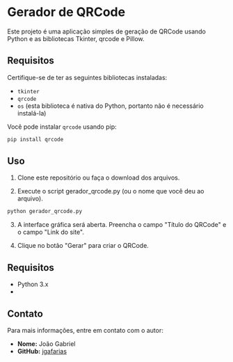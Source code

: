 # Gerador de QRCode

Este projeto é uma aplicação simples de geração de QRCode usando Python e as bibliotecas Tkinter, qrcode e Pillow.

## Requisitos

Certifique-se de ter as seguintes bibliotecas instaladas:

- `tkinter`
- `qrcode`
- `os` (esta biblioteca é nativa do Python, portanto não é necessário instalá-la)

Você pode instalar `qrcode` usando pip:

```bash
pip install qrcode
```

## Uso

1. Clone este repositório ou faça o download dos arquivos.

2. Execute o script gerador_qrcode.py (ou o nome que você deu ao arquivo).

```bash
python gerador_qrcode.py
```

3. A interface gráfica será aberta. Preencha o campo "Título do QRCode" e o campo "Link do site".

4. Clique no botão "Gerar" para criar o QRCode.

## Requisitos
- Python 3.x
- 
## Contato

Para mais informações, entre em contato com o autor:

- **Nome:** João Gabriel
- **GitHub:** [jgafarias](https://github.com/jgafarias)
